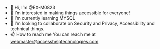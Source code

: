 - 👋 Hi, I’m @EX-M0823
- 👀 I’m interested in making things accessible for everyone!
- 🌱 I’m currently learning MYSQL
- 💞️ I’m looking to collaborate on Security and Privacy, Accessibility and technical things.
- 📫 How to reach me You can reach me at webmaster@accesshelptechnologies.com

<!---
EX-M0823/EX-M0823 is a ✨ special ✨ repository because its `README.md` (this file) appears on your GitHub profile.
You can click the Preview link to take a look at your changes.
--->
